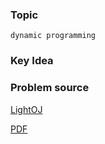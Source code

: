 
### Topic

    dynamic programming


### Key Idea



### Problem source

[LightOJ](http://lightoj.com/volume_showproblem.php?problem=1191)

[PDF](http://lightoj.com/volume_showproblem.php?problem=1191&language=english&type=pdf)

